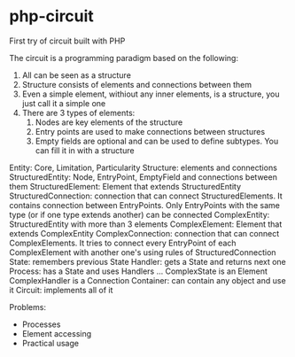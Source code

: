 # php-circuit
First try of circuit built with PHP 

The circuit is a programming paradigm based on the following: 
1. All can be seen as a structure 
2. Structure consists of elements and connections between them 
3. Even a simple element, withiout any inner elements, is a structure, you just call it a simple one 
4. There are 3 types of elements: 
    1. Nodes are key elements of the structure
    2. Entry points are used to make connections between structures 
    3. Empty fields are optional and can be used to define subtypes. You can fill it in with a structure

Entity: Core, Limitation, Particularity 
Structure: elements and connections
StructuredEntity: Node, EntryPoint, EmptyField and connections between them
StructuredElement: Element that extends StructuredEntity
StructuredConnection: connection that can connect StructuredElements. It contains connection between EntryPoints. Only EntryPoints with the same type (or if one type extends another) can be connected
ComplexEntity: StructuredEntity with more than 3 elements
ComplexElement: Element that extends ComplexEntity 
ComplexConnection: connection that can connect ComplexElements. It tries to connect every EntryPoint of each ComplexElement with another one's using rules of StructuredConnection 
State: remembers previous State
Handler: gets a State and returns next one
Process: has a State and uses Handlers 
...
ComplexState is an Element
ComplexHandler is a Connection
Container: can contain any object and use it 
Circuit: implements all of it 

Problems: 
* Processes 
* Element accessing 
* Practical usage 